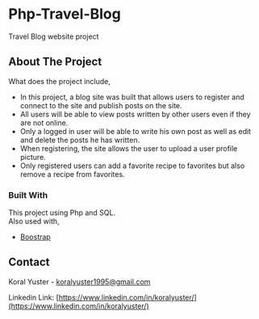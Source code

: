 # Php-Travel-Blog 
 
Travel Blog website project

<!-- ABOUT THE PROJECT -->
## About The Project


What does the project include,
* In this project, a blog site was built that allows users to register and connect to the site and publish posts on the site.
* All users will be able to view posts written by other users even if they are not online.
* Only a logged in user will be able to write his own post as well as edit and delete the posts he has written.
* When registering, the site allows the user to upload a user profile picture.
* Only registered users can add a favorite recipe to favorites but also remove a recipe from favorites.

### Built With

This project using Php and SQL.<br>
Also used with,
* [Boostrap](https://getbootstrap.com/)
<!-- * [FontAwesome](https://fontawesome.com/) -->


<!-- CONTACT -->
## Contact


Koral Yuster - koralyuster1995@gmail.com

Linkedin Link: [https://www.linkedin.com/in/koralyuster/](https://www.linkedin.com/in/koralyuster/)
